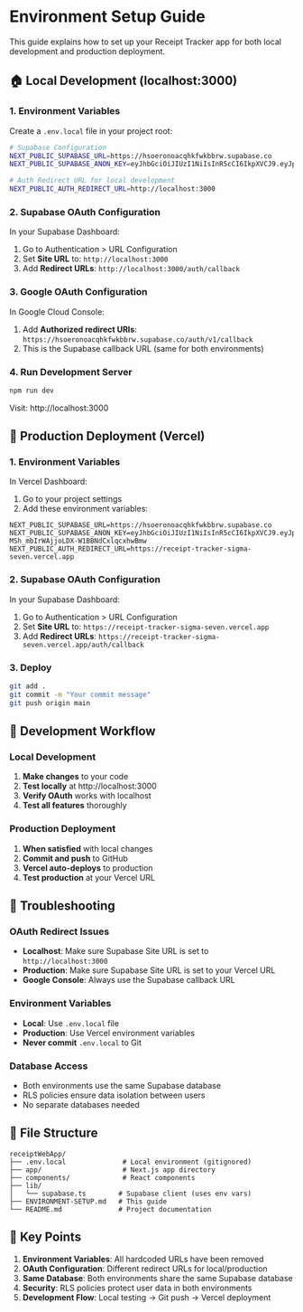 # Environment Setup Guide

This guide explains how to set up your Receipt Tracker app for both local development and production deployment.

## 🏠 Local Development (localhost:3000)

### 1. Environment Variables
Create a `.env.local` file in your project root:

```bash
# Supabase Configuration
NEXT_PUBLIC_SUPABASE_URL=https://hsoeronoacqhkfwkbbrw.supabase.co
NEXT_PUBLIC_SUPABASE_ANON_KEY=eyJhbGciOiJIUzI1NiIsInR5cCI6IkpXVCJ9.eyJpc3MiOiJzdXBhYmFzZSIsInJlZiI6Imhzb2Vyb25vYWNxaGtmd2tiYnJ3Iiwicm9sZSI6ImFub24iLCJpYXQiOjE3NTUzOTgzNjQsImV4cCI6MjA3MDk3NDM2NH0.KWWgJnHD-MSh_mbIrWAjjoLDX-W1BBNdCxlqcxhwBmw

# Auth Redirect URL for local development
NEXT_PUBLIC_AUTH_REDIRECT_URL=http://localhost:3000
```

### 2. Supabase OAuth Configuration
In your Supabase Dashboard:
1. Go to Authentication > URL Configuration
2. Set **Site URL** to: `http://localhost:3000`
3. Add **Redirect URLs**: `http://localhost:3000/auth/callback`

### 3. Google OAuth Configuration
In Google Cloud Console:
1. Add **Authorized redirect URIs**: `https://hsoeronoacqhkfwkbbrw.supabase.co/auth/v1/callback`
2. This is the Supabase callback URL (same for both environments)

### 4. Run Development Server
```bash
npm run dev
```
Visit: http://localhost:3000

## 🚀 Production Deployment (Vercel)

### 1. Environment Variables
In Vercel Dashboard:
1. Go to your project settings
2. Add these environment variables:

```
NEXT_PUBLIC_SUPABASE_URL=https://hsoeronoacqhkfwkbbrw.supabase.co
NEXT_PUBLIC_SUPABASE_ANON_KEY=eyJhbGciOiJIUzI1NiIsInR5cCI6IkpXVCJ9.eyJpc3MiOiJzdXBhYmFzZSIsInJlZiI6Imhzb2Vyb25vYWNxaGtmd2tiYnJ3Iiwicm9sZSI6ImFub24iLCJpYXQiOjE3NTUzOTgzNjQsImV4cCI6MjA3MDk3NDM2NH0.KWWgJnHD-MSh_mbIrWAjjoLDX-W1BBNdCxlqcxhwBmw
NEXT_PUBLIC_AUTH_REDIRECT_URL=https://receipt-tracker-sigma-seven.vercel.app
```

### 2. Supabase OAuth Configuration
In your Supabase Dashboard:
1. Go to Authentication > URL Configuration
2. Set **Site URL** to: `https://receipt-tracker-sigma-seven.vercel.app`
3. Add **Redirect URLs**: `https://receipt-tracker-sigma-seven.vercel.app/auth/callback`

### 3. Deploy
```bash
git add .
git commit -m "Your commit message"
git push origin main
```

## 🔄 Development Workflow

### Local Development
1. **Make changes** to your code
2. **Test locally** at http://localhost:3000
3. **Verify OAuth** works with localhost
4. **Test all features** thoroughly

### Production Deployment
1. **When satisfied** with local changes
2. **Commit and push** to GitHub
3. **Vercel auto-deploys** to production
4. **Test production** at your Vercel URL

## 🔧 Troubleshooting

### OAuth Redirect Issues
- **Localhost**: Make sure Supabase Site URL is set to `http://localhost:3000`
- **Production**: Make sure Supabase Site URL is set to your Vercel URL
- **Google Console**: Always use the Supabase callback URL

### Environment Variables
- **Local**: Use `.env.local` file
- **Production**: Use Vercel environment variables
- **Never commit** `.env.local` to Git

### Database Access
- Both environments use the same Supabase database
- RLS policies ensure data isolation between users
- No separate databases needed

## 📁 File Structure

```
receiptWebApp/
├── .env.local              # Local environment (gitignored)
├── app/                    # Next.js app directory
├── components/             # React components
├── lib/
│   └── supabase.ts        # Supabase client (uses env vars)
├── ENVIRONMENT-SETUP.md   # This guide
└── README.md              # Project documentation
```

## 🎯 Key Points

1. **Environment Variables**: All hardcoded URLs have been removed
2. **OAuth Configuration**: Different redirect URLs for local/production
3. **Same Database**: Both environments share the same Supabase database
4. **Security**: RLS policies protect user data in both environments
5. **Development Flow**: Local testing → Git push → Vercel deployment
